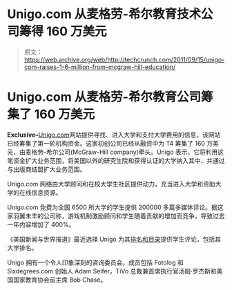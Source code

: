 # Unigo.com 从麦格劳-希尔教育技术公司筹得 160 万美元

> 原文：<https://web.archive.org/web/http://techcrunch.com/2011/09/15/unigo-com-raises-1-6-million-from-mcgraw-hill-education/>

# Unigo.com 从麦格劳-希尔教育公司筹集了 160 万美元

**Exclusive–**[Unigo.com](https://web.archive.org/web/20230204233017/http://www.unigo.com/)网站提供寻找、进入大学和支付大学费用的信息，该网站已经筹集了第一轮机构资金。这家初创公司已经从融资中为 T4 筹集了 160 万美元，由麦格劳-希尔公司(McGraw-Hill company)牵头。Unigo 表示，它将利用这笔资金扩大业务范围，将美国以外的研究生院和获得认证的大学纳入其中，并通过与出版商结盟扩大业务范围。

Unigo.com 网络由大学顾问和在校大学生社区提供动力，充当进入大学和资助大学的在线信息资源。

Unigo.com 免费为全国 6500 所大学的学生提供 200000 多篇多媒体评论。据这家羽翼未丰的公司称，游戏机制激励顾问和学生随着贡献的增加而竞争，导致过去一年内容增加了 400%。

《美国新闻与世界报道》最近选择 Unigo 为其[排名和目录](https://web.archive.org/web/20230204233017/http://colleges.usnews.rankingsandreviews.com/best-colleges/rankings/national-universities)提供学生评论，包括其大学排名。

Unigo 拥有一个令人印象深刻的咨询委员会，成员包括 Fotolog 和 Sixdegrees.com 创始人 Adam Seifer，TiVo 总裁兼首席执行官汤姆·罗杰斯和美国国家教育协会前主席 Bob Chase。